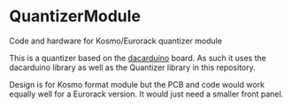 # QuantizerModule
Code and hardware for Kosmo/Eurorack quantizer module

This is a quantizer based on the [dacarduino](https://github.com/holmesrichards/dacarduino) board. As such it uses the dacarduino library as well as the Quantizer library in this repository.

Design is for Kosmo format module but the PCB and code would work equally well for a Eurorack version. It would just need a smaller front panel.
